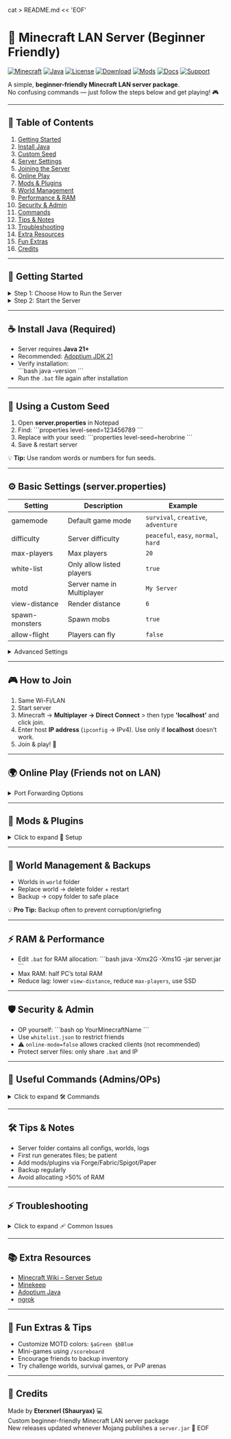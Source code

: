 cat > README.md << 'EOF'
# 🚀 Minecraft LAN Server (Beginner Friendly)

[![Minecraft](https://img.shields.io/badge/Minecraft-Server-brightgreen)](https://www.minecraft.net/en-us/download/server)
[![Java](https://img.shields.io/badge/Java-Required-red)](https://adoptium.net/)
[![License](https://img.shields.io/badge/License-Free-brightgreen)](https://minecraft.net)
[![Download](https://img.shields.io/badge/Download-latest-blue)](https://www.minecraft.net/en-us/download/server)
[![Mods](https://img.shields.io/badge/Mods-Easy-orange)](https://minekeep.net)
[![Docs](https://img.shields.io/badge/Docs-Full-yellow)](https://minecraft.fandom.com/wiki/Tutorials/Setting_up_a_server)
[![Support](https://img.shields.io/badge/Support-Discord-blueviolet)](https://discord.gg)

A simple, **beginner-friendly Minecraft LAN server package**.  
No confusing commands — just follow the steps below and get playing! 🎮  

---

## 📖 Table of Contents
1. [Getting Started](#-getting-started)
2. [Install Java](#-install-java-required)
3. [Custom Seed](#-using-a-custom-seed)
4. [Server Settings](#-basic-settings-serverproperties)
5. [Joining the Server](#-how-to-join)
6. [Online Play](#-online-play-friends-not-on-lan)
7. [Mods & Plugins](#-mods--plugins)
8. [World Management](#-world-management--backups)
9. [Performance & RAM](#-ram--performance)
10. [Security & Admin](#-security--admin)
11. [Commands](#-useful-commands-for-adminsops)
12. [Tips & Notes](#-tips--notes)
13. [Troubleshooting](#-troubleshooting)
14. [Extra Resources](#-extra-resources)
15. [Fun Extras](#-fun-extras--tips)
16. [Credits](#-credits)

---

## 📌 Getting Started

<details>
<summary>Step 1: Choose How to Run the Server</summary>

Inside the folder:

- **Run with GUI** → ✅ Recommended (buttons & control window)  
- **Run no GUI** → ⚡ Advanced (command window only)  

💡 Beginners → use **Run with GUI**
</details>

<details>
<summary>Step 2: Start the Server</summary>

- Double-click your chosen file  
- New world generates automatically (unless custom seed is set)  
- First run may take 1–2 minutes (generating logs & configs)  
</details>

---

## ☕ Install Java (Required)
- Server requires **Java 21+**  
- Recommended: [Adoptium JDK 21](https://adoptium.net/)  
- Verify installation:  
\`\`\`bash
java -version
\`\`\`
- Run the `.bat` file again after installation  

---

## 🌱 Using a Custom Seed
1. Open **server.properties** in Notepad  
2. Find:
\`\`\`properties
level-seed=123456789
\`\`\`
3. Replace with your seed:
\`\`\`properties
level-seed=herobrine
\`\`\`
4. Save & restart server  

💡 **Tip:** Use random words or numbers for fun seeds.

---

## ⚙️ Basic Settings (server.properties)

| Setting | Description | Example |
|---------|------------|---------|
| gamemode | Default game mode | `survival`, `creative`, `adventure` |
| difficulty | Server difficulty | `peaceful`, `easy`, `normal`, `hard` |
| max-players | Max players | `20` |
| white-list | Only allow listed players | `true` |
| motd | Server name in Multiplayer | `My Server` |
| view-distance | Render distance | `6` |
| spawn-monsters | Spawn mobs | `true` |
| allow-flight | Players can fly | `false` |

<details>
<summary>Advanced Settings</summary>

- `enable-command-block=true` → allow command blocks  
- `pvp=true` → enable/disable player vs player  
- `spawn-npcs=true` → spawn villagers  
- `generate-structures=true` → villages, temples, etc.  

💡 **Tip:** Backup `server.properties` before editing.
</details>

---

## 🎮 How to Join
1. Same Wi-Fi/LAN  
2. Start server  
3. Minecraft → **Multiplayer → Direct Connect** > then type **'localhost'** and click join. 
4. Enter host **IP address** (`ipconfig` → IPv4). Use only if **localhost** doesn't work.   
5. Join & play! 🎉  

---

## 🌍 Online Play (Friends not on LAN)
<details>
<summary>Port Forwarding Options</summary>

**Option 1 → ngrok (Easy)**  
\`\`\`bash
ngrok tcp 25565
\`\`\`
- Share generated address with friends  

**Option 2 → Router Port Forwarding (Advanced)**  
- Forward port `25565` to host computer IP  
- Share public IP + port  

</details>

---

## 🧩 Mods & Plugins
<details>
<summary>Click to expand 🔧 Setup</summary>

- **Forge/Fabric:** put `.jar` in `mods` folder  
- **Spigot/Paper:** put plugins in `plugins` folder  
- Use [Minekeep](https://minekeep.net) for easy management  
- Only use compatible mods/plugins  

</details>

---

## 💾 World Management & Backups
- Worlds in `world` folder  
- Replace world → delete folder + restart  
- Backup → copy folder to safe place  

💡 **Pro Tip:** Backup often to prevent corruption/griefing  

---

## ⚡ RAM & Performance
- Edit `.bat` for RAM allocation:
\`\`\`bash
java -Xmx2G -Xms1G -jar server.jar
\`\`\`
- Max RAM: half PC’s total RAM  
- Reduce lag: lower `view-distance`, reduce `max-players`, use SSD  

---

## 🛡 Security & Admin
- OP yourself:
\`\`\`bash
op YourMinecraftName
\`\`\`
- Use `whitelist.json` to restrict friends  
- ⚠️ `online-mode=false` allows cracked clients (not recommended)  
- Protect server files: only share `.bat` and IP  

---

## 📜 Useful Commands (Admins/OPs)
<details>
<summary>Click to expand 🛠 Commands</summary>

\`\`\`bash
/gamemode creative [player]
/gamemode survival [player]
/difficulty easy|normal|hard
/time set day|night
/weather clear|rain|thunder
/tp Player1 Player2
/give Player minecraft:diamond 64
/kick Player
/ban Player
/pardon Player
/whitelist add Player
/whitelist remove Player
\`\`\`

</details>

---

## 🛠 Tips & Notes
- Server folder contains all configs, worlds, logs  
- First run generates files; be patient  
- Add mods/plugins via Forge/Fabric/Spigot/Paper  
- Backup regularly  
- Avoid allocating >50% of RAM  

---

## ⚡ Troubleshooting
<details>
<summary>Click to expand 🩹 Common Issues</summary>

- **Server won’t start?** → Check Java  
- **Friends can’t join?** → Check firewall / use ngrok  
- **Laggy server?** → Lower view-distance / more RAM  
- **Stuck “Loading world”?** → Delete `session.lock`  
- **Port forwarding fails?** → Use ngrok  

</details>

---

## 📚 Extra Resources
- [Minecraft Wiki – Server Setup](https://minecraft.fandom.com/wiki/Tutorials/Setting_up_a_server)  
- [Minekeep](https://minekeep.net)  
- [Adoptium Java](https://adoptium.net)  
- [ngrok](https://ngrok.com)  

---

## 🎉 Fun Extras & Tips
- Customize MOTD colors: `§aGreen §bBlue`  
- Mini-games using `/scoreboard`  
- Encourage friends to backup inventory  
- Try challenge worlds, survival games, or PvP arenas  

---

## 👑 Credits
Made by **Eterxnerl (Shauryax)** 💻  
Custom beginner-friendly Minecraft LAN server package  
New releases updated whenever Mojang publishes a `server.jar` 🎉
EOF
